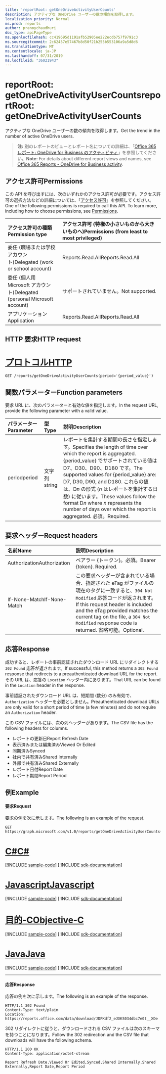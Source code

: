 ```yaml
---
title: 'reportRoot: getOneDriveActivityUserCounts'
description: アクティブな OneDrive ユーザーの数の傾向を取得します。
localization_priority: Normal
ms.prod: reports
author: pranoychaudhuri
doc_type: apiPageType
ms.openlocfilehash: cc419695d1191afb52905ee222ecdb757f9791c3
ms.sourcegitcommit: 2c62457e57467b8d50f21b255b553106a9a5d8d6
ms.translationtype: MT
ms.contentlocale: ja-JP
ms.lasthandoff: 07/31/2019
ms.locfileid: "36021943"
---
```

# <a name="reportroot-getonedriveactivityusercounts"></a><span data-ttu-id="627aa-103">reportRoot: getOneDriveActivityUserCounts</span><span class="sxs-lookup"><span data-stu-id="627aa-103">reportRoot: getOneDriveActivityUserCounts</span></span>

<span data-ttu-id="627aa-104">アクティブな OneDrive ユーザーの数の傾向を取得します。</span><span class="sxs-lookup"><span data-stu-id="627aa-104">Get the trend in the number of active OneDrive users.</span></span>

> <span data-ttu-id="627aa-105">**注:** 別のレポートのビューとレポート名についての詳細は、「[Office 365 レポート: OneDrive for Business のアクティビティ](https://support.office.com/client/OneDrive-for-Business-user-activity-8bbe4bf8-221b-46d6-99a5-2fb3c8ef9353)」を参照してください。</span><span class="sxs-lookup"><span data-stu-id="627aa-105">**Note:** For details about different report views and names, see [Office 365 Reports - OneDrive for Business activity](https://support.office.com/client/OneDrive-for-Business-user-activity-8bbe4bf8-221b-46d6-99a5-2fb3c8ef9353).</span></span>

## <a name="permissions"></a><span data-ttu-id="627aa-106">アクセス許可</span><span class="sxs-lookup"><span data-stu-id="627aa-106">Permissions</span></span>

<span data-ttu-id="627aa-p101">この API を呼び出すには、次のいずれかのアクセス許可が必要です。アクセス許可の選択方法などの詳細については、「[アクセス許可](/graph/permissions-reference)」を参照してください。</span><span class="sxs-lookup"><span data-stu-id="627aa-p101">One of the following permissions is required to call this API. To learn more, including how to choose permissions, see [Permissions](/graph/permissions-reference).</span></span>

| <span data-ttu-id="627aa-109">アクセス許可の種類</span><span class="sxs-lookup"><span data-stu-id="627aa-109">Permission type</span></span>                        | <span data-ttu-id="627aa-110">アクセス許可 (特権の小さいものから大きいものへ)</span><span class="sxs-lookup"><span data-stu-id="627aa-110">Permissions (from least to most privileged)</span></span> |
| :------------------------------------- | :--------------------------------------- |
| <span data-ttu-id="627aa-111">委任 (職場または学校アカウント)</span><span class="sxs-lookup"><span data-stu-id="627aa-111">Delegated (work or school account)</span></span>     | <span data-ttu-id="627aa-112">Reports.Read.All</span><span class="sxs-lookup"><span data-stu-id="627aa-112">Reports.Read.All</span></span>                         |
| <span data-ttu-id="627aa-113">委任 (個人用 Microsoft アカウント)</span><span class="sxs-lookup"><span data-stu-id="627aa-113">Delegated (personal Microsoft account)</span></span> | <span data-ttu-id="627aa-114">サポートされていません。</span><span class="sxs-lookup"><span data-stu-id="627aa-114">Not supported.</span></span>                           |
| <span data-ttu-id="627aa-115">アプリケーション</span><span class="sxs-lookup"><span data-stu-id="627aa-115">Application</span></span>                            | <span data-ttu-id="627aa-116">Reports.Read.All</span><span class="sxs-lookup"><span data-stu-id="627aa-116">Reports.Read.All</span></span>                         |

## <a name="http-request"></a><span data-ttu-id="627aa-117">HTTP 要求</span><span class="sxs-lookup"><span data-stu-id="627aa-117">HTTP request</span></span>


# <a name="httptabhttp"></a>[<span data-ttu-id="627aa-118">プロトコル</span><span class="sxs-lookup"><span data-stu-id="627aa-118">HTTP</span></span>](#tab/http)
<!-- { "blockType": "ignored" } --> 

```http
GET /reports/getOneDriveActivityUserCounts(period='{period_value}')
```

## <a name="function-parameters"></a><span data-ttu-id="627aa-119">関数パラメーター</span><span class="sxs-lookup"><span data-stu-id="627aa-119">Function parameters</span></span>

<span data-ttu-id="627aa-120">要求 URL に、次のパラメーターと有効な値を指定します。</span><span class="sxs-lookup"><span data-stu-id="627aa-120">In the request URL, provide the following parameter with a valid value.</span></span>

| <span data-ttu-id="627aa-121">パラメーター</span><span class="sxs-lookup"><span data-stu-id="627aa-121">Parameter</span></span> | <span data-ttu-id="627aa-122">型</span><span class="sxs-lookup"><span data-stu-id="627aa-122">Type</span></span>   | <span data-ttu-id="627aa-123">説明</span><span class="sxs-lookup"><span data-stu-id="627aa-123">Description</span></span>                              |
| :-------- | :----- | :--------------------------------------- |
| <span data-ttu-id="627aa-124">period</span><span class="sxs-lookup"><span data-stu-id="627aa-124">period</span></span>    | <span data-ttu-id="627aa-125">文字列</span><span class="sxs-lookup"><span data-stu-id="627aa-125">string</span></span> | <span data-ttu-id="627aa-126">レポートを集計する期間の長さを指定します。</span><span class="sxs-lookup"><span data-stu-id="627aa-126">Specifies the length of time over which the report is aggregated.</span></span> <span data-ttu-id="627aa-127">{period_value} でサポートされている値は D7、D30、D90、D180 です。</span><span class="sxs-lookup"><span data-stu-id="627aa-127">The supported values for {period_value} are: D7, D30, D90, and D180.</span></span> <span data-ttu-id="627aa-128">これらの値は、D*n* の形式 (*n* はレポートを集計する日数) に従います。</span><span class="sxs-lookup"><span data-stu-id="627aa-128">These values follow the format D*n* where *n* represents the number of days over which the report is aggregated.</span></span> <span data-ttu-id="627aa-129">必須。</span><span class="sxs-lookup"><span data-stu-id="627aa-129">Required.</span></span> |

## <a name="request-headers"></a><span data-ttu-id="627aa-130">要求ヘッダー</span><span class="sxs-lookup"><span data-stu-id="627aa-130">Request headers</span></span>

| <span data-ttu-id="627aa-131">名前</span><span class="sxs-lookup"><span data-stu-id="627aa-131">Name</span></span>          | <span data-ttu-id="627aa-132">説明</span><span class="sxs-lookup"><span data-stu-id="627aa-132">Description</span></span>                              |
| :------------ | :--------------------------------------- |
| <span data-ttu-id="627aa-133">Authorization</span><span class="sxs-lookup"><span data-stu-id="627aa-133">Authorization</span></span> | <span data-ttu-id="627aa-p103">ベアラー {トークン}。必須。</span><span class="sxs-lookup"><span data-stu-id="627aa-p103">Bearer {token}. Required.</span></span>                |
| <span data-ttu-id="627aa-136">If-None-Match</span><span class="sxs-lookup"><span data-stu-id="627aa-136">If-None-Match</span></span> | <span data-ttu-id="627aa-137">この要求ヘッダーが含まれている場合、指定された eTag がファイルの現在のタグに一致すると、`304 Not Modified` 応答コードが返されます。</span><span class="sxs-lookup"><span data-stu-id="627aa-137">If this request header is included and the eTag provided matches the current tag on the file, a `304 Not Modified` response code is returned.</span></span> <span data-ttu-id="627aa-138">省略可能。</span><span class="sxs-lookup"><span data-stu-id="627aa-138">Optional.</span></span> |

## <a name="response"></a><span data-ttu-id="627aa-139">応答</span><span class="sxs-lookup"><span data-stu-id="627aa-139">Response</span></span>

<span data-ttu-id="627aa-140">成功すると、レポートの事前認証されたダウンロード URL にリダイレクトする `302 Found` 応答が返されます。</span><span class="sxs-lookup"><span data-stu-id="627aa-140">If successful, this method returns a `302 Found` response that redirects to a preauthenticated download URL for the report.</span></span> <span data-ttu-id="627aa-141">その URL は、応答の `Location` ヘッダー内にあります。</span><span class="sxs-lookup"><span data-stu-id="627aa-141">That URL can be found in the `Location` header in the response.</span></span>

<span data-ttu-id="627aa-142">事前認証されたダウンロード URL は、短期間 (数分) のみ有効で、`Authorization` ヘッダーを必要としません。</span><span class="sxs-lookup"><span data-stu-id="627aa-142">Preauthenticated download URLs are only valid for a short period of time (a few minutes) and do not require an `Authorization` header.</span></span>

<span data-ttu-id="627aa-143">この CSV ファイルには、次の列ヘッダーがあります。</span><span class="sxs-lookup"><span data-stu-id="627aa-143">The CSV file has the following headers for columns.</span></span>

- <span data-ttu-id="627aa-144">レポートの更新日</span><span class="sxs-lookup"><span data-stu-id="627aa-144">Report Refresh Date</span></span>
- <span data-ttu-id="627aa-145">表示済みまたは編集済み</span><span class="sxs-lookup"><span data-stu-id="627aa-145">Viewed Or Edited</span></span>
- <span data-ttu-id="627aa-146">同期済み</span><span class="sxs-lookup"><span data-stu-id="627aa-146">Synced</span></span>
- <span data-ttu-id="627aa-147">社内で共有済み</span><span class="sxs-lookup"><span data-stu-id="627aa-147">Shared Internally</span></span>
- <span data-ttu-id="627aa-148">外部で共有済み</span><span class="sxs-lookup"><span data-stu-id="627aa-148">Shared Externally</span></span>
- <span data-ttu-id="627aa-149">レポート日付</span><span class="sxs-lookup"><span data-stu-id="627aa-149">Report Date</span></span>
- <span data-ttu-id="627aa-150">レポート期間</span><span class="sxs-lookup"><span data-stu-id="627aa-150">Report Period</span></span>

## <a name="example"></a><span data-ttu-id="627aa-151">例</span><span class="sxs-lookup"><span data-stu-id="627aa-151">Example</span></span>

#### <a name="request"></a><span data-ttu-id="627aa-152">要求</span><span class="sxs-lookup"><span data-stu-id="627aa-152">Request</span></span>

<span data-ttu-id="627aa-153">要求の例を次に示します。</span><span class="sxs-lookup"><span data-stu-id="627aa-153">The following is an example of the request.</span></span>

<!--{
  "blockType": "request",
  "isComposable": true,
  "name": "reportroot_getonedriveactivityusercounts"
}-->

```http
GET https://graph.microsoft.com/v1.0/reports/getOneDriveActivityUserCounts(period='D7')
```
# <a name="ctabcsharp"></a>[<span data-ttu-id="627aa-154">C#</span><span class="sxs-lookup"><span data-stu-id="627aa-154">C#</span></span>](#tab/csharp)
[!INCLUDE [sample-code](../includes/snippets/csharp/reportroot-getonedriveactivityusercounts-csharp-snippets.md)]
[!INCLUDE [sdk-documentation](../includes/snippets/snippets-sdk-documentation-link.md)]

# <a name="javascripttabjavascript"></a>[<span data-ttu-id="627aa-155">Javascript</span><span class="sxs-lookup"><span data-stu-id="627aa-155">Javascript</span></span>](#tab/javascript)
[!INCLUDE [sample-code](../includes/snippets/javascript/reportroot-getonedriveactivityusercounts-javascript-snippets.md)]
[!INCLUDE [sdk-documentation](../includes/snippets/snippets-sdk-documentation-link.md)]

# <a name="objective-ctabobjc"></a>[<span data-ttu-id="627aa-156">目的-C</span><span class="sxs-lookup"><span data-stu-id="627aa-156">Objective-C</span></span>](#tab/objc)
[!INCLUDE [sample-code](../includes/snippets/objc/reportroot-getonedriveactivityusercounts-objc-snippets.md)]
[!INCLUDE [sdk-documentation](../includes/snippets/snippets-sdk-documentation-link.md)]

# <a name="javatabjava"></a>[<span data-ttu-id="627aa-157">Java</span><span class="sxs-lookup"><span data-stu-id="627aa-157">Java</span></span>](#tab/java)
[!INCLUDE [sample-code](../includes/snippets/java/reportroot-getonedriveactivityusercounts-java-snippets.md)]
[!INCLUDE [sdk-documentation](../includes/snippets/snippets-sdk-documentation-link.md)]

---


#### <a name="response"></a><span data-ttu-id="627aa-158">応答</span><span class="sxs-lookup"><span data-stu-id="627aa-158">Response</span></span>

<span data-ttu-id="627aa-159">応答の例を次に示します。</span><span class="sxs-lookup"><span data-stu-id="627aa-159">The following is an example of the response.</span></span>

<!-- {
  "blockType": "response",
  "truncated": true,
  "@odata.type": "microsoft.graph.report"
} -->

```http
HTTP/1.1 302 Found
Content-Type: text/plain
Location: https://reports.office.com/data/download/JDFKdf2_eJXKS034dbc7e0t__XDe
```

<span data-ttu-id="627aa-160">302 リダイレクトに従うと、ダウンロードされる CSV ファイルは次のスキーマを持つことになります。</span><span class="sxs-lookup"><span data-stu-id="627aa-160">Follow the 302 redirection and the CSV file that downloads will have the following schema.</span></span>

<!-- { "blockType": "ignored" } --> 

```http
HTTP/1.1 200 OK
Content-Type: application/octet-stream

Report Refresh Date,Viewed Or Edited,Synced,Shared Internally,Shared Externally,Report Date,Report Period
```
<!-- uuid: 8fcb5dbc-d5aa-4681-8e31-b001d5168d79 
2015-10-25 14:57:30 UTC -->
<!-- {
  "type": "#page.annotation",
  "description": "Example",
  "keywords": "",
  "section": "documentation",
  "tocPath": "",
  "suppressions": [
  ]
}-->
